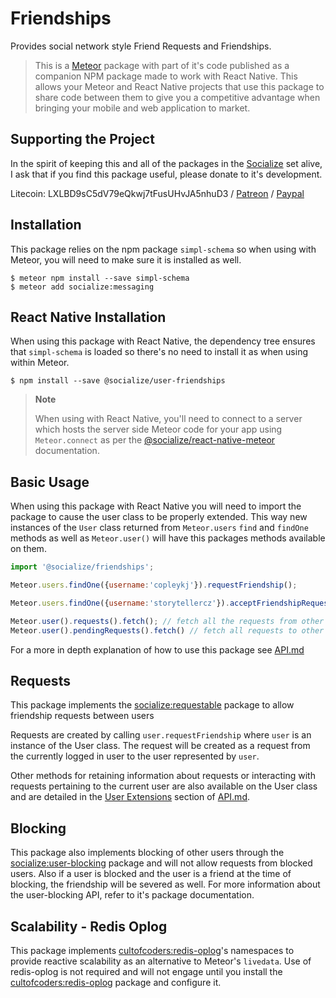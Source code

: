 # Friendships

Provides social network style Friend Requests and Friendships.

>This is a [Meteor][meteor] package with part of it's code published as a companion NPM package made to work with React Native. This allows your Meteor and React Native projects that use this package to share code between them to give you a competitive advantage when bringing your mobile and web application to market.

## Supporting the Project
In the spirit of keeping this and all of the packages in the [Socialize][socialize] set alive, I ask that if you find this package useful, please donate to it's development.

Litecoin: LXLBD9sC5dV79eQkwj7tFusUHvJA5nhuD3 / [Patreon](https://www.patreon.com/user?u=4866588) / [Paypal](https://www.paypal.me/copleykj)

## Installation

This package relies on the npm package `simpl-schema` so when using with Meteor, you will need to make sure it is installed as well.

```shell
$ meteor npm install --save simpl-schema
$ meteor add socialize:messaging
```

## React Native Installation

When using this package with React Native, the dependency tree ensures that `simpl-schema` is loaded so there's no need to install it as when using within Meteor.

```shell
$ npm install --save @socialize/user-friendships
```
> **Note**
>
>  When using with React Native, you'll need to connect to a server which hosts the server side Meteor code for your app using `Meteor.connect` as per the [@socialize/react-native-meteor](https://www.npmjs.com/package/@socialize/react-native-meteor#example-usage) documentation.

## Basic Usage

When using this package with React Native you will need to import the package to cause the user class to be properly extended. This way new instances of the `User` class returned from `Meteor.users` `find` and `findOne` methods as well as `Meteor.user()` will have this packages methods available on them.

```javascript
import '@socialize/friendships';
```

```javascript
Meteor.users.findOne({username:'copleykj'}).requestFriendship();

Meteor.users.findOne({username:'storytellercz'}).acceptFriendshipRequest();

Meteor.user().requests().fetch(); // fetch all the requests from other users
Meteor.user().pendingRequests().fetch() // fetch all requests to other users
```

For a more in depth explanation of how to use this package see [API.md](api)

## Requests

This package implements the [socialize:requestable][socialize-requestable] package to allow friendship requests between users

Requests are created by calling `user.requestFriendship` where `user` is an instance of the User class. The request will be created as a request from the currently logged in user to the user represented by `user`.

Other methods for retaining information about requests or interacting with requests pertaining to the current user are also available on the User class and are detailed in the [User Extensions](API.md/#user-extensions) section of [API.md][api].

## Blocking

This package also implements blocking of other users through the [socialize:user-blocking][socialize-user-blocking] package and will not allow requests from blocked users. Also if a user is blocked and the user is a friend at the time of blocking, the friendship will be severed as well. For more information about the user-blocking API, refer to it's package documentation.

## Scalability - Redis Oplog

This package implements [cultofcoders:redis-oplog][redis-oplog]'s namespaces to provide reactive scalability as an alternative to Meteor's `livedata`. Use of redis-oplog is not required and will not engage until you install the [cultofcoders:redis-oplog][redis-oplog] package and configure it.


[redis-oplog]:https://github.com/cultofcoders/redis-oplog
[socialize-requestable]:https://github.com/copleykj/socialize-requestable
[socialize-user-blocking]:https://github.com/copleykj/socialize-user-blocking
[socialize]: https://atmospherejs.com/socialize
[api]: https://github.com/copleykj/socialize-friendships/blob/master/API.md
[user-extensions]: https://github.com/copleykj/socialize-friendships/blob/master/API.md/#user-extensions
[meteor]: https://meteor.com
